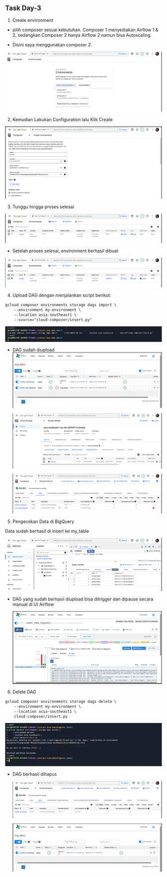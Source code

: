## Task Day-3


1. Create environment 

* pilih composer sesuai kebutuhan. Composer 1 menyediakan Airflow 1 & 2, sedangkan Composer 2 hanya Airflow 2 namun bisa Autoscaling.

* Disini saya menggunakan composer 2.

![composer](screenshot/1.CreateComposer.png)

2. Kemudian Lakukan Configuration lalu Klik Create

![fill](screenshot/2.configuration.PNG)


3. Tunggu hingga proses selesai

![wait](screenshot/3.wait-processing.PNG)

* Setelah proses selesai, environment berhasil dibuat

![created](screenshot/4.Finish-process.PNG)

4. Upload DAG dengan menjalankan script berikut:
```
gcloud composer environments storage dags import \
    --environment my-environment \
    --location asia-southeast1 \
    --source="cloud-composer/insert.py"
```

![uploading](screenshot/5.script-uploadDAG.PNG)

* DAG sudah diupload
![uploading](screenshot/6.UploadDAGonAirflowUI.PNG)

    ![uploading](screenshot/6.UploadDAGonBucket.PNG)

    ![uploading](screenshot/6.UploadDAG.PNG)


5. Pengecekan Data di BigQuery

Data sudah berhasil di insert ke my_table

![inserted](screenshot/7.Result.PNG)

* DAG yang sudah berhasil diupload bisa ditrigger dan dipause secara manual di UI Airflow

    ![uploading](screenshot/6.TriggerDAG.PNG)



6. Delete DAG
```
gcloud composer environments storage dags delete \
    --environment my-environment \
    --location asia-southeast1 \
    cloud-composer/insert.py
```


![y_delete](screenshot/8.DeleteDAG.PNG)

* DAG berhasil dihapus

    ![y_delete](screenshot/8.DeleteDAGonComposer.PNG)

    ![y_delete](screenshot/8.DeleteDAGonAirflow.PNG)
